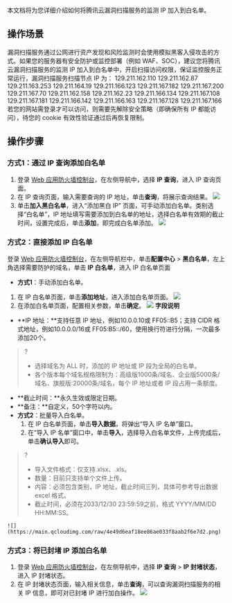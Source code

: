 本文档将为您详细介绍如何将腾讯云漏洞扫描服务的监测 IP 加入到白名单。
## 操作场景

漏洞扫描服务通过公网进行资产发现和风险监测时会使用模拟黑客入侵攻击的方式。如果您的服务器有安全防护或监控部署（例如 WAF、SOC），建议您将腾讯云漏洞扫描服务的监测 IP 加入到白名单中，开启扫描访问权限，保证监控服务正常运行，漏洞扫描服务扫描节点 IP 为：
129.211.162.110
129.211.162.87
129.211.163.253
129.211.164.19
129.211.166.123
129.211.167.182
129.211.167.200
129.211.167.70
129.211.162.158
129.211.162.23
129.211.166.134
129.211.167.108
129.211.167.181
129.211.166.142
129.211.166.163
129.211.167.128
129.211.167.166
若您的网站需登录才可以访问，则需要先解除安全策略（即确保所有 IP 都能访问），待您的 cookie 有效性验证通过后再恢复限制。  

## 操作步骤

### 方式1：通过 IP 查询添加白名单
1. 登录 [Web 应用防火墙控制台](https://console.cloud.tencent.com/guanjia/tea-overview)，在左侧导航中，选择 **IP 查询**，进入 IP 查询页面。
2. 在 IP 查询页面，输入需要查询的 IP 地址，单击**查询**，将展示查询结果。
![](https://main.qcloudimg.com/raw/c2679f4a5009dc7ba837df1308c7fd14.png)
3. 单击**加入黑白名单**，进入“添加黑白 IP” 页面，可手动添加白名单。类别选择“白名单”，IP 地址填写需要添加到白名单的地址，选择白名单有效期的截止时间，设置完成后，单击**添加**，即完成白名单添加。
![](https://main.qcloudimg.com/raw/a1438e6e8acd1f32cc23e388e3809e53.png)

### 方式2：直接添加 IP 白名单
登录 [Web 应用防火墙控制台](https://console.cloud.tencent.com/guanjia/tea-iplist)，在左侧导航栏中，单击**配置中心** > **黑白名单**，左上角选择需要防护的域名，单击 **IP 白名单**，进入 IP 白名单页面
- **方式1**：手动添加白名单。
 1. 在 IP 白名单页面，单击**添加地址**，进入添加白名单页面。
![](https://qcloudimg.tencent-cloud.cn/raw/e1f75c1b1151884bf2a3c97e8b8d8efc.png)
 2. 在添加白名单页面，配置相关参数，单击**确定**。
![](https://qcloudimg.tencent-cloud.cn/raw/d2161ecae375988075b58d90a563a14c.png)
**字段说明**
 - **IP 地址：**支持任意 IP 地址，例如10.0.0.10或 FF05::B5；支持 CIDR 格式地址，例如10.0.0.0/16或 FF05:B5::/60，使用换行符进行分隔，一次最多添加20个。
>?
>- 选择域名为 ALL 时，添加的 IP 地址或 IP 段为全局的白名单。
>- 各个版本每个域名规格限制为：高级版1000条/域名、企业版5000条/域名、旗舰版:20000条/域名，每个 IP 地址或者 IP 段占用一条额度。
 - **截止时间：**永久生效或限定日期。
 - **备注：**自定义，50个字符以内。
- **方式2**：批量导入白名单。
	1. 在 IP 白名单页面，单击**导入数据**，将弹出“导入 IP 名单”窗口。
	2. 在“导入 IP 名单”窗口中，单击**导入**，选择导入白名单文件，上传完成后，单击**确认导入**即可。
>?
>- 导入文件格式：仅支持.xlsx、.xls。
>- 数量：目前只支持单个文件上传。
>- 内容：必须包含类别，IP 地址，截止时间三列，具体可参考导出数据 excel 格式。
>- 截止时间，必须在2033/12/30 23:59:59之前，格式 YYYY/MM/DD HH:MM:SS。
>
	![](https://main.qcloudimg.com/raw/4e49d6eaf18ee86ae033f8aab2f6e7d2.png)
	
### 方式3：将已封堵 IP 添加白名单
1. 登录 [Web 应用防火墙控制台](https://console.cloud.tencent.com/guanjia/tea-overview)，在左侧导航中，选择 **IP 查询** > **IP 封堵状态**，进入 IP 封堵状态。
2. 在 IP 封堵状态页面，输入相关信息，单击**查询**，可以查询漏洞扫描服务的相关 IP 信息，即可对已封堵 IP 进行加白操作。
![](https://main.qcloudimg.com/raw/e53da351484d70107246eb1e8c6f641a.png)
